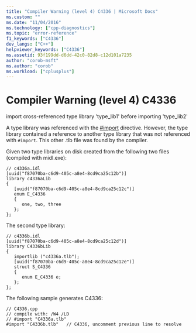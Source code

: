 ```yaml
---
title: "Compiler Warning (level 4) C4336 | Microsoft Docs"
ms.custom: ""
ms.date: "11/04/2016"
ms.technology: ["cpp-diagnostics"]
ms.topic: "error-reference"
f1_keywords: ["C4336"]
dev_langs: ["C++"]
helpviewer_keywords: ["C4336"]
ms.assetid: 93f199dd-d6dd-42c0-82d8-c12d101a7235
author: "corob-msft"
ms.author: "corob"
ms.workload: ["cplusplus"]
---
```

# Compiler Warning (level 4) C4336

import cross-referenced type library 'type_lib1' before importing 'type_lib2'

A type library was referenced with the [#import](../../preprocessor/hash-import-directive-cpp.md) directive. However, the type library contained a reference to another type library that was not referenced with `#import`. This other .tlb file was found by the compiler.

Given two type libraries on disk created from the following two files (compiled with midl.exe):

```
// c4336a.idl
[uuid("f87070ba-c6d9-405c-a8e4-8cd9ca25c12b")]
library c4336aLib
{
   [uuid("f87070ba-c6d9-405c-a8e4-8cd9ca25c12c")]
   enum E_C4336
   {
      one, two, three
   };
};
```

The second type library:

```
// c4336b.idl
[uuid("f87070ba-c6d9-405c-a8e4-8cd9ca25c12d")]
library C4336bLib
{
   importlib ("c4336a.tlb");
   [uuid("f87070ba-c6d9-405c-a8e4-8cd9ca25c12e")]
   struct S_C4336
   {
      enum E_C4336 e;
   };
};
```

The following sample generates C4336:

```
// C4336.cpp
// compile with: /W4 /LD
// #import "C4336a.tlb"
#import "C4336b.tlb"   // C4336, uncomment previous line to resolve
```